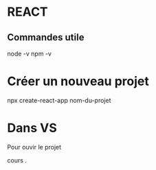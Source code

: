 # REACT

## Commandes utile

node -v
npm -v

# Créer un nouveau projet

npx create-react-app nom-du-projet

# Dans VS
Pour ouvir le projet

cours .

